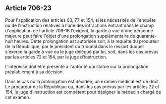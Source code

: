 Article 706-23
----
Pour l'application des articles 63, 77 et 154, si les nécessités de l'enquête ou
de l'instruction relatives à l'une des infractions entrant dans le champ
d'application de l'article 706-16 l'exigent, la garde à vue d'une personne
majeure peut faire l'objet d'une prolongation supplémentaire de quarante-huit
heures. Cette prolongation est autorisée soit, à la requête du procureur de la
République, par le président du tribunal dans le ressort duquel s'exerce la
garde à vue ou le juge délégué par lui, soit, dans les cas prévus par les
articles 72 et 154, par le juge d'instruction.

L'intéressé doit être présenté à l'autorité qui statue sur la prolongation
préalablement à sa décision.

Dans le cas où la prolongation est décidée, un examen médical est de droit. Le
procureur de la République ou, dans les cas prévus par les articles 72 et 154,
le juge d'instruction est compétent pour désigner le médecin chargé de cet
examen.
